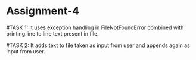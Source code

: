 # Assignment-4

#TASK 1:
It uses  exception handling in FileNotFoundError combined with printing line to line text present in file.

#TASK 2:
It adds text to file taken as input from user and appends again as input from user.
